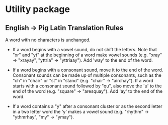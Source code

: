 # Utility package

## English -> Pig Latin Translation Rules

A word with no characters is unchanged.

* If a word begins with a vowel sound, do not shift the letters. Note that "xr" and "yt" at the beginning of a word make vowel sounds (e.g. "xray" -> "xrayay", "yttria" -> "yttriaay"). Add 'way' to the end of the word.

* If a word begins with a consonant sound, move it to the end of the word. Consonant sounds can be made up of multiple consonants, such as the "ch" in "chair" or "st" in "stand" (e.g. "chair" -> "airchay"). If a word starts with a consonant sound followed by "qu", also move the 'u' to the end of the word (e.g. "square" -> "aresquay"). Add 'ay' to the end of the word.

* If a word contains a "y" after a consonant cluster or as the second letter in a two letter word the 'y' makes a vowel sound (e.g. "rhythm" -> "ythmrhay", "my" -> "ymay").
